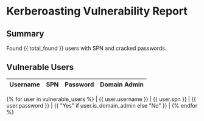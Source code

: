 # Kerberoasting Vulnerability Report

## Summary
Found {{ total_found }} users with SPN and cracked passwords.

## Vulnerable Users
| Username | SPN | Password | Domain Admin |
|----------|-----|----------|--------------|
{% for user in vulnerable_users %}
| {{ user.username }} | {{ user.spn }} | {{ user.password }} | {{ "Yes" if user.is_domain_admin else "No" }} |
{% endfor %} 